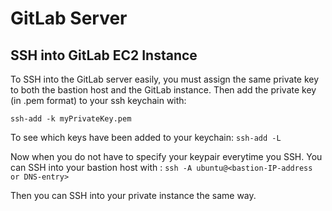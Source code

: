 # GitLab Server

## SSH into GitLab EC2 Instance
To SSH into the GitLab server easily, you must assign the same private key to both
the bastion host and the GitLab instance.
Then add the private key (in .pem format) to your ssh keychain with:

```ssh-add -k myPrivateKey.pem```

To see which keys have been added to your keychain:
``` ssh-add -L ```

Now when you do not have to specify your keypair everytime you SSH.
You can SSH into your bastion host with : 
``` ssh -A ubuntu@<bastion-IP-address or DNS-entry> ```

Then you can SSH into your private instance the same way.